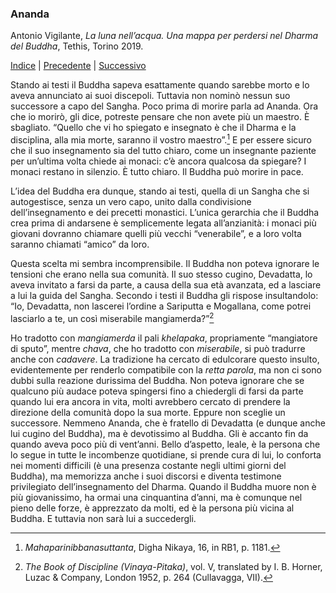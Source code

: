 <link rel="stylesheet" href="../assets/style.css">

### Ananda

Antonio Vigilante, _La luna nell’acqua. Una mappa per perdersi nel Dharma del Buddha_, Tethis, Torino 2019.

[Indice](index.md) | [Precedente](pesi.md) | [Successivo](lignaggio.md)

Stando ai testi il Buddha sapeva esattamente quando sarebbe morto e lo aveva annunciato ai suoi discepoli. Tuttavia non nominò nessun suo successore a capo del Sangha. Poco prima di morire parla ad Ananda. Ora che io morirò, gli dice, potreste pensare che non avete più un maestro. È sbagliato. “Quello che vi ho spiegato e insegnato è che il Dharma e la disciplina, alla mia morte, saranno il vostro maestro”.[^57] E per essere sicuro che il suo insegnamento sia del tutto chiaro, come un insegnante paziente per un’ultima volta chiede ai monaci: c’è ancora qualcosa da spiegare? I monaci restano in silenzio. È tutto chiaro. Il Buddha può morire in pace.

L’idea del Buddha era dunque, stando ai testi, quella di un Sangha che si autogestisce, senza un vero capo, unito dalla condivisione dell’insegnamento e dei precetti monastici. L’unica gerarchia che il Buddha crea prima di andarsene è semplicemente legata all’anzianità: i monaci più giovani dovranno chiamare quelli più vecchi “venerabile”, e a loro volta saranno chiamati “amico” da loro.

Questa scelta mi sembra incomprensibile. Il Buddha non poteva ignorare le tensioni che erano nella sua comunità. Il suo stesso cugino, Devadatta, lo aveva invitato a farsi da parte, a causa della sua età avanzata, ed a lasciare a lui la guida del Sangha. Secondo i testi il Buddha gli rispose insultandolo: “Io, Devadatta, non lascerei l’ordine a Sariputta e Mogallana, come potrei lasciarlo a te, un così miserabile mangiamerda?”[^58]

Ho tradotto con _mangiamerda_ il pali _khelapaka_, propriamente “mangiatore di sputo”, mentre _chava_, che ho tradotto con _miserabile_, si può tradurre anche con _cadavere_. La tradizione ha cercato di edulcorare questo insulto, evidentemente per renderlo compatibile con la _retta parola_, ma non ci sono dubbi sulla reazione durissima del Buddha. Non poteva ignorare che se qualcuno più audace poteva spingersi fino a chiedergli di farsi da parte quando lui era ancora in vita, molti avrebbero cercato di prendere la direzione della comunità dopo la sua morte. Eppure non sceglie un successore. Nemmeno Ananda, che è fratello di Devadatta (e dunque anche lui cugino del Buddha), ma è devotissimo al Buddha. Gli è accanto fin da quando aveva poco più di vent’anni. Bello d’aspetto, leale, è la persona che lo segue in tutte le incombenze quotidiane, si prende cura di lui, lo conforta nei momenti difficili (è una presenza costante negli ultimi giorni del Buddha), ma memorizza anche i suoi discorsi e diventa testimone privilegiato dell’insegnamento del Dharma. Quando il Buddha muore non è più giovanissimo, ha ormai una cinquantina d’anni, ma è comunque nel pieno delle forze, è apprezzato da molti, ed è la persona più vicina al Buddha. E tuttavia non sarà lui a succedergli.

[^57]: *Mahaparinibbanasuttanta*, Digha Nikaya, 16, in RB1, p. 1181.
[^58]: *The Book of Discipline (Vinaya-Pitaka)*, vol. V, translated by I. B. Horner, Luzac & Company, London 1952, p. 264 (Cullavagga, VII).
